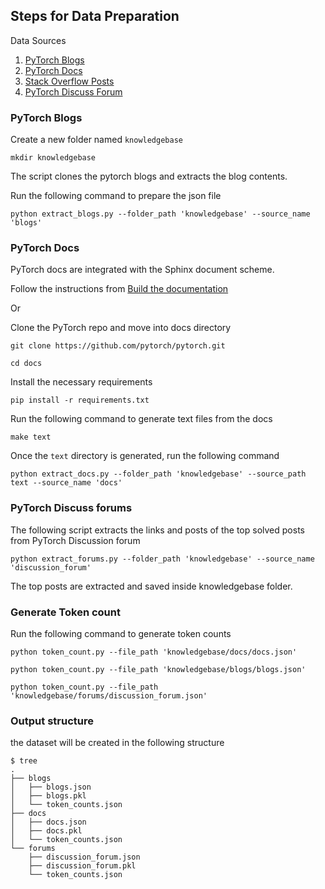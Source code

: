 ## Steps for Data Preparation

Data Sources

1. [PyTorch Blogs](https://pytorch.org/blog/)
2. [PyTorch Docs](https://github.com/pytorch/pytorch/tree/main/docs)
3. [Stack Overflow Posts](https://stackoverflow.com/questions/tagged/pytorch)
4. [PyTorch Discuss Forum](https://discuss.pytorch.org/)


### PyTorch Blogs

Create a new folder named `knowledgebase`

```
mkdir knowledgebase
```

The script clones the pytorch blogs and extracts the blog contents.

Run the following command to prepare the json file

```
python extract_blogs.py --folder_path 'knowledgebase' --source_name 'blogs'
```

### PyTorch Docs

PyTorch docs are integrated with the Sphinx document scheme.

Follow the instructions from [Build the documentation](https://github.com/pytorch/pytorch#building-the-documentation)

Or

Clone the PyTorch repo and move into docs directory

```
git clone https://github.com/pytorch/pytorch.git

cd docs
```

Install the necessary requirements

```
pip install -r requirements.txt
```

Run the following command to generate text files from the docs

```
make text
```

Once the `text` directory is generated, run the following command 


```
python extract_docs.py --folder_path 'knowledgebase' --source_path text --source_name 'docs'
```

### PyTorch Discuss forums

The following script extracts the links and posts of the top solved posts from PyTorch Discussion forum

```
python extract_forums.py --folder_path 'knowledgebase' --source_name 'discussion_forum'
```

The top posts are extracted and saved inside knowledgebase folder.


### Generate Token count

Run the following command to generate token counts

```
python token_count.py --file_path 'knowledgebase/docs/docs.json'

python token_count.py --file_path 'knowledgebase/blogs/blogs.json'

python token_count.py --file_path 'knowledgebase/forums/discussion_forum.json'
```

### Output structure

the dataset will be created in the following structure

```
$ tree
.
├── blogs
│   ├── blogs.json
│   ├── blogs.pkl
│   └── token_counts.json
├── docs
│   ├── docs.json
│   ├── docs.pkl
│   └── token_counts.json
└── forums
    ├── discussion_forum.json
    ├── discussion_forum.pkl
    └── token_counts.json
```



